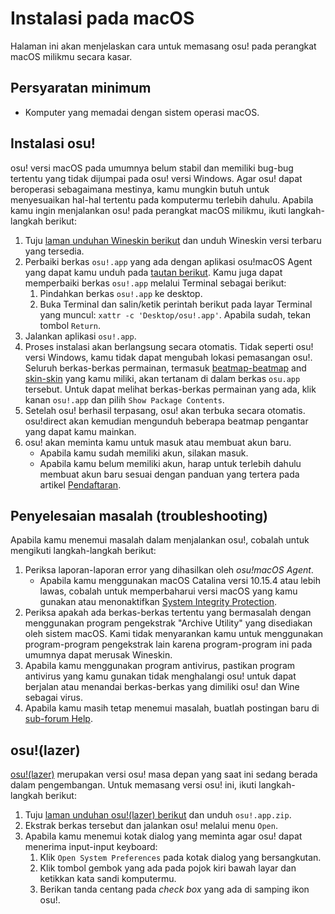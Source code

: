 # Instalasi pada macOS

Halaman ini akan menjelaskan cara untuk memasang osu! pada perangkat macOS milikmu secara kasar.

## Persyaratan minimum

- Komputer yang memadai dengan sistem operasi macOS.

## Instalasi osu!

osu! versi macOS pada umumnya belum stabil dan memiliki bug-bug tertentu yang tidak dijumpai pada osu! versi Windows. Agar osu! dapat beroperasi sebagaimana mestinya, kamu mungkin butuh untuk menyesuaikan hal-hal tertentu pada komputermu terlebih dahulu. Apabila kamu ingin menjalankan osu! pada perangkat macOS milikmu, ikuti langkah-langkah berikut:

1. Tuju [laman unduhan Wineskin berikut](https://osu.ppy.sh/community/forums/topics/1106057) dan unduh Wineskin versi terbaru yang tersedia.
2. Perbaiki berkas `osu!.app` yang ada dengan aplikasi osu!macOS Agent yang dapat kamu unduh pada [tautan berikut](https://osu.ppy.sh/community/forums/topics/1036678). Kamu juga dapat memperbaiki berkas `osu!.app` melalui Terminal sebagai berikut:
   1. Pindahkan berkas `osu!.app` ke desktop.
   2. Buka Terminal dan salin/ketik perintah berikut pada layar Terminal yang muncul: `xattr -c 'Desktop/osu!.app'`. Apabila sudah, tekan tombol `Return`.
3. Jalankan aplikasi `osu!.app`.
4. Proses instalasi akan berlangsung secara otomatis. Tidak seperti osu! versi Windows, kamu tidak dapat mengubah lokasi pemasangan osu!. Seluruh berkas-berkas permainan, termasuk [beatmap-beatmap](/wiki/Beatmap) and [skin-skin](/wiki/Skin) yang kamu miliki, akan tertanam di dalam berkas `osu.app` tersebut. Untuk dapat melihat berkas-berkas permainan yang ada, klik kanan `osu!.app` dan pilih `Show Package Contents`.
5. Setelah osu! berhasil terpasang, osu! akan terbuka secara otomatis. osu!direct akan kemudian mengunduh beberapa beatmap pengantar yang dapat kamu mainkan.
6. osu! akan meminta kamu untuk masuk atau membuat akun baru.
   - Apabila kamu sudah memiliki akun, silakan masuk.
   - Apabila kamu belum memiliki akun, harap untuk terlebih dahulu membuat akun baru sesuai dengan panduan yang tertera pada artikel [Pendaftaran](/wiki/Registration).

## Penyelesaian masalah (troubleshooting)

Apabila kamu menemui masalah dalam menjalankan osu!, cobalah untuk mengikuti langkah-langkah berikut:

1. Periksa laporan-laporan error yang dihasilkan oleh *osu!macOS Agent*.
   - Apabila kamu menggunakan macOS Catalina versi 10.15.4 atau lebih lawas, cobalah untuk memperbaharui versi macOS yang kamu gunakan atau menonaktifkan [System Integrity Protection](https://developer.apple.com/documentation/security/disabling_and_enabling_system_integrity_protection).
2. Periksa apakah ada berkas-berkas tertentu yang bermasalah dengan menggunakan program pengekstrak "Archive Utility" yang disediakan oleh sistem macOS. Kami tidak menyarankan kamu untuk menggunakan program-program pengekstrak lain karena program-program ini pada umumnya dapat merusak Wineskin.
3. Apabila kamu menggunakan program antivirus, pastikan program antivirus yang kamu gunakan tidak menghalangi osu! untuk dapat berjalan atau menandai berkas-berkas yang dimiliki osu! dan Wine sebagai virus.
4. Apabila kamu masih tetap menemui masalah, buatlah postingan baru di [sub-forum Help](https://osu.ppy.sh/community/forums/5).

## osu!(lazer)

[osu!(lazer)](/wiki/Client/Release_stream/Lazer) merupakan versi osu! masa depan yang saat ini sedang berada dalam pengembangan. Untuk memasang versi osu! ini, ikuti langkah-langkah berikut:

1. Tuju [laman unduhan osu!(lazer) berikut](https://github.com/ppy/osu/releases/latest) dan unduh `osu!.app.zip`.
2. Ekstrak berkas tersebut dan jalankan osu! melalui menu `Open`.
3. Apabila kamu menemui kotak dialog yang meminta agar osu! dapat menerima input-input keyboard:
   1. Klik `Open System Preferences` pada kotak dialog yang bersangkutan.
   2. Klik tombol gembok yang ada pada pojok kiri bawah layar dan ketikkan kata sandi komputermu.
   3. Berikan tanda centang pada *check box* yang ada di samping ikon osu!.
